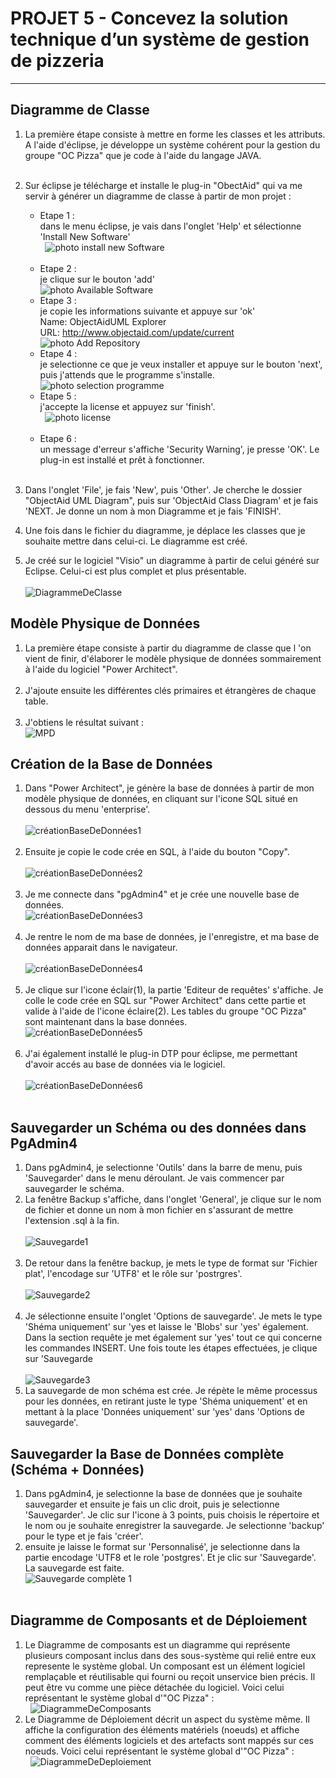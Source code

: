 # PROJET 5 - Concevez la solution technique d’un système de gestion de pizzeria 
____  


## Diagramme de Classe

1. La première étape consiste à mettre en forme les classes et les attributs. A l'aide d'éclipse, je développe un système cohérent pour la gestion du groupe "OC Pizza" que je code à l'aide du langage JAVA.  
  &nbsp;
2. Sur éclipse je télécharge et installe le plug-in "ObectAid" qui va me servir à générer un diagramme de classe à partir de mon projet :  
	- Etape 1 :  
	dans le menu éclipse, je vais dans l'onglet 'Help' et sélectionne 'Install New Software'  
  &nbsp;
	![photo install new Software](https://www.objectaid.com/assets/images/install/help-install-new-software.png "photo étape 1")  
  &nbsp;
	- Etape 2 :  
	je clique sur le bouton 'add'  
	![photo Available Software](https://www.objectaid.com/assets/images/install/wizard-install-available-software.png "photo étape 2")  
	- Etape 3 :  
	je copie les informations suivante et appuye sur 'ok'  
	Name: ObjectAidUML Explorer  
	URL: http://www.objectaid.com/update/current  
	![photo Add Repository](https://www.objectaid.com/assets/images/install/dialog-add-repository.png "photo étape 3")  
	- Etape 4 :  
	je selectionne ce que je veux installer et appuye sur le bouton 'next', puis j'attends que le programme s'installe.
  &nbsp;  
	![photo selection programme](https://www.objectaid.com/assets/images/install/wizard-install-objectaid.png "photo étape 4")
  &nbsp;
  &nbsp;
	- Etape 5 :  
	j'accepte la license et appuyez sur 'finish'.  
  &nbsp;
	![photo license](https://www.objectaid.com/assets/images/install/wizard-install-license.png "photo étape 5")  
  &nbsp;
	- Etape 6 :  
	un message d'erreur s'affiche 'Security Warning', je presse 'OK'. Le plug-in est installé et prêt à fonctionner.  
  &nbsp;
3. Dans l'onglet 'File', je fais 'New', puis 'Other'. Je cherche le dossier "ObjectAid UML Diagram", puis sur 'ObjectAid Class Diagram' et je fais 'NEXT. 
Je donne un nom à mon Diagramme et je fais 'FINISH'. 
  &nbsp;
4. Une fois dans le fichier du diagramme, je déplace les classes que je souhaite mettre dans celui-ci. Le diagramme est créé.
  &nbsp;

5. Je créé sur le logiciel "Visio" un diagramme à partir de celui généré sur Eclipse. Celui-ci est plus complet et plus présentable.  
	&nbsp;  
![DiagrammeDeClasse](https://user-images.githubusercontent.com/45402044/72678519-922eb600-3a9e-11ea-879f-b9e3a47a88cd.png)
	&nbsp;  


## Modèle Physique de Données

1. La première étape consiste à partir du diagramme de classe que l 'on vient de finir, d'élaborer le modèle physique de données sommairement à l'aide du logiciel "Power Architect".  
	 &nbsp;
2. J'ajoute ensuite les différentes clés primaires et étrangères de chaque table.  
	&nbsp;
3. J'obtiens le résultat suivant :  
![MPD](https://user-images.githubusercontent.com/45402044/72825117-606c4980-3c6e-11ea-8233-7b214bb23ed0.png)
	&nbsp;  


## Création de la Base de Données
1. Dans "Power Architect", je génère la base de données à partir de mon modèle physique de données, en cliquant sur l'icone SQL situé en dessous du menu 'enterprise'.  
	 &nbsp;  
![créationBaseDeDonnées1](https://user-images.githubusercontent.com/45402044/71312071-e05c8500-241e-11ea-9cd2-5023b9e2a843.png)  
	 &nbsp;  
2. Ensuite je copie le code crée en SQL, à l'aide du bouton "Copy".  
	&nbsp;  
![créationBaseDeDonnées2](https://user-images.githubusercontent.com/45402044/71312081-f66a4580-241e-11ea-8c24-b6d8b189892e.png)  
	&nbsp;  
3. Je me connecte dans "pgAdmin4" et je crée une nouvelle base de données.
	&nbsp;  
![créationBaseDeDonnées3](https://user-images.githubusercontent.com/45402044/71312092-139f1400-241f-11ea-8768-1e6afa7da3c1.png)  
	&nbsp;  
4. Je rentre le nom de ma base de données, je l'enregistre, et ma base de données apparait dans le navigateur.  
	&nbsp;  
![créationBaseDeDonnées4](https://user-images.githubusercontent.com/45402044/71312096-23b6f380-241f-11ea-9750-d0d723fcc529.png)  
	&nbsp;  
5. Je clique sur l'icone éclair(1), la partie 'Editeur de requêtes' s'affiche. Je colle le code crée en SQL sur "Power Architect" dans cette partie et valide à l'aide de l'icone éclaire(2). Les tables du groupe "OC Pizza" sont maintenant dans la base données.
	&nbsp;  
![créationBaseDeDonnées5](https://user-images.githubusercontent.com/45402044/71312107-37faf080-241f-11ea-8cb4-7f3734d1d59e.png)  
  	&nbsp;  
 6. J'ai également installé le plug-in DTP pour éclipse, me permettant d'avoir accés au base de données via le logiciel.   
	&nbsp;  
![créationBaseDeDonnées6](https://user-images.githubusercontent.com/45402044/72078394-ea242a80-32f0-11ea-8194-37a63cdf4d79.png)  
	&nbsp;  
	
 ## Sauvegarder un Schéma ou des données dans PgAdmin4
1. Dans pgAdmin4, je selectionne 'Outils' dans la barre de menu, puis 'Sauvegarder' dans le menu déroulant. Je vais commencer par sauvegarder le schéma.
2. La fenêtre Backup s'affiche, dans l'onglet 'General', je clique sur le nom de fichier et donne un nom à mon fichier en s'assurant de mettre l'extension .sql à la fin.  
	&nbsp;  
![Sauvegarde1](https://user-images.githubusercontent.com/45402044/71320799-75f02700-24a8-11ea-839b-c0c5ddc6e8db.png)  
	&nbsp;  
3. De retour dans la fenêtre backup, je mets le type de format sur 'Fichier plat', l'encodage sur 'UTF8' et le rôle sur 'postrgres'.  
	&nbsp;  
![Sauvegarde2](https://user-images.githubusercontent.com/45402044/71320825-d97a5480-24a8-11ea-88b6-72316e6aa45c.png)  
	&nbsp;  
4. Je sélectionne ensuite l'onglet 'Options de sauvegarde'. Je mets le type 'Shéma uniquement' sur 'yes et laisse le 'Blobs' sur 'yes' également. Dans la section requête je met également sur 'yes' tout ce qui concerne les commandes INSERT. Une fois toute les étapes effectuées, je clique sur 'Sauvegarde  
	&nbsp;  
![Sauvegarde3](https://user-images.githubusercontent.com/45402044/71320827-ea2aca80-24a8-11ea-9ae5-af11291bc744.png)
 	&nbsp;  
5. La sauvegarde de mon schéma est crée. Je répète le même processus pour les données, en retirant juste le type 'Shéma uniquement' et en mettant à la place 'Données uniquement' sur 'yes' dans 'Options de sauvegarde'.
	&nbsp;
	
## Sauvegarder la Base de Données complète (Schéma + Données)
1. Dans pgAdmin4, je selectionne la base de données que je souhaite sauvegarder et ensuite je fais un clic droit, puis je selectionne 'Sauvegarder'. Je clic sur l'icone à 3 points, puis choisis le répertoire et le nom ou je souhaite enregistrer la sauvegarde. Je selectionne 'backup' pour le type et je fais 'créer'.  
2. ensuite je laisse le format sur 'Personnalisé', je selectionne dans la partie encodage 'UTF8 et le role 'postgres'. Et je clic sur 'Sauvegarde'. La sauvegarde est faite.
	&nbsp;  
![Sauvegarde complète 1](https://user-images.githubusercontent.com/45402044/72906973-01b8d580-3d2b-11ea-8f25-af967f75d6d4.png)  
	&nbsp;  

## Diagramme de Composants et de Déploiement
1. Le Diagramme de composants est un diagramme qui représente plusieurs composant inclus dans des sous-système qui relié entre eux represente le système global. Un composant est un élément logiciel remplaçable et réutilisable qui fourni ou reçoit unservice bien précis. Il peut être vu comme une pièce détachée du logiciel. Voici celui représentant le système global d'"OC Pizza" :  
	&nbsp;
![DiagrammeDeComposants](https://user-images.githubusercontent.com/45402044/72075605-06719880-32ec-11ea-99cb-3b3ef16810fb.png) 
	&nbsp;
2. Le Diagramme de Déploiement décrit un aspect du système même. Il affiche la configuration des éléments matériels (noeuds) et affiche comment des éléments logiciels et des artefacts sont mappés sur ces noeuds. Voici celui représentant le système global d'"OC Pizza" :  
	&nbsp;
![DiagrammeDeDeploiement](https://user-images.githubusercontent.com/45402044/73606835-633c3800-45a6-11ea-822a-25c272c13a9f.png) 